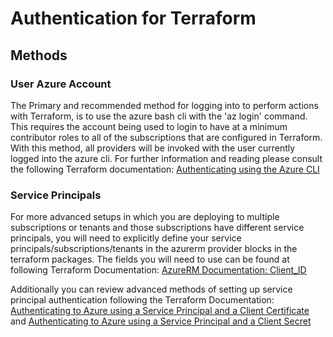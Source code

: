 # Authentication for Terraform

## Methods

### User Azure Account

The Primary and recommended method for logging into to perform actions with Terraform, is to use the azure bash cli with the 'az login' command.  This requires the account being used to login to have at a minimum contributor roles to all of the subscriptions that are configured in Terraform.  With this method, all providers will be invoked with the user currently logged into the azure cli. For further information and reading please consult the following Terraform documentation:  [Authenticating using the Azure CLI](https://registry.terraform.io/providers/hashicorp/azurerm/latest/docs/guides/azure_cli)

### Service Principals

For more advanced setups in which you are deploying to multiple subscriptions or tenants and those subscriptions have different service principals, you will need to explicitly define your service principals/subscriptions/tenants in the azurerm provider blocks in the terraform packages.  The fields you will need to use can be found at following Terraform Documentation: [AzureRM Documentation: Client_ID](https://www.terraform.io/docs/language/settings/backends/azurerm.html#client_id-1)

Additionally you can review advanced methods of setting up service principal authentication following the Terraform Documentation: [Authenticating to Azure using a Service Principal and a Client Certificate](https://registry.terraform.io/providers/hashicorp/azurerm/latest/docs/guides/service_principal_client_certificate) and [Authenticating to Azure using a Service Principal and a Client Secret](https://registry.terraform.io/providers/hashicorp/azurerm/latest/docs/guides/service_principal_client_secret)
